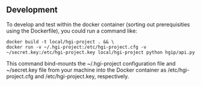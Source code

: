 Development
-----------

To develop and test within the docker container (sorting out
prerequisities using the Dockerfile), you could run a command like:

```
docker build -t local/hgi-project . && \
docker run -v ~/.hgi-project:/etc/hgi-project.cfg -v ~/secret.key:/etc/hgi-project.key local/hgi-project python hgip/api.py
```

This command bind-mounts the ~/.hgi-project configuration file and
~/secret.key file from your machine into the Docker container as
/etc/hgi-project.cfg and /etc/hgi-project.key, respectively.
